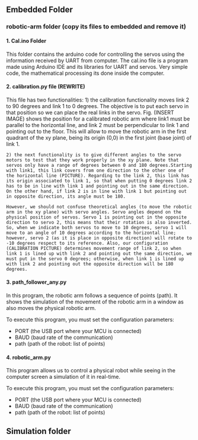 

## Embedded Folder
### robotic-arm folder (copy its files to embedded and remove it)
#### 1. Cal.ino Folder
This folder contains the arduino code for controlling the servos using the information received by UART from computer. The cal.ino file is a program made using Arduino IDE and its libraries for UART and servos. Very simple code, the mathematical processing its done inside the computer.

#### 2. calibration.py file (REWRITE)
This file has two functionalities: 
    1) the calibration functionality moves link 2 to 90 degrees and link 1 to 0 degrees. The objective is to put each servo in that position so we can place the real links in the servo. Fig. (INSERT IMAGE) shows the position for a calibrated robotic arm where link1 must be parallel to the horizontal line, and link 2 must be perpendicular to link 1 and pointing out to the floor. This will allow to move the robotic arm in the first quadrant of the xy plane, being its origin (0,0) in the first joint (base joint) of link 1. 

    2) the next functionality is to give different angles to the servo motors to test that they work properly in the xy plane. Note that servos only have a range of degrees between 0 and 180 degrees.Starting with link1, this link covers from one direction to the other one of the horizontal line (PICTURE). Regarding to the link 2, this link has its origin associated to link 1, so that when putting 0 degrees link 2 has to be in line with link 1 and pointing out in the same direction. On the other hand, if link 2 is in line with link 1 but pointing out in opposite direction, its angle must be 180. 
    
    However, we should not confuse theoretical angles (to move the robotic arm in the xy plane) with servo angles. Servo angles depend on the physical position of servos. Servo 1 is pointing out in the opposite direction to servo 2, this means that their rotation is also inverted. So, when we indicate both servos to move to 10 degrees, servo 1 will move to an angle of 10 degrees according to the horizontal line; however, servo 2 (as it is place in opposite direction) will rotate to -10 degrees respect to its reference. Also, our configuration (CALIBRATION PICTURE) determines movement range of link 2, so when link 1 is lined up with link 2 and pointing out the same direction, we must put in the servo 0 degrees; otherwise, when link 1 is lined up with link 2 and pointing out the opposite direction will be 180 degrees.

#### 3. path_follower_any.py
In this program, the robotic arm follows a sequence of points (path). It shows the simulation of the movement of the robotic arm in a window as also moves the physical robotic arm. 

To execute this program, you must set the configuration parameters:
-   PORT (the USB port where your MCU is connected)  
-   BAUD (baud rate of the communication)             
-   path (path of the robot: list of points)


#### 4. robotic_arm.py
This program allows us to control a physical robot while seeing in the computer screen a simulation of it in real-time.

To execute this program, you must set the configuration parameters:
-   PORT (the USB port where your MCU is connected)  
-   BAUD (baud rate of the communication)             
-   path (path of the robot: list of points)



## Simulation folder
